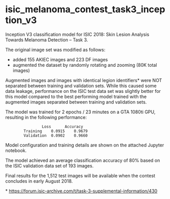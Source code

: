 # isic_melanoma_contest_task3_inception_v3

Inception V3 classification model for ISIC 2018: Skin Lesion Analysis Towards Melanoma Detection – Task 3.

The original image set was modified as follows:

- added 155 AKIEC images and 223 DF images
- augmented the dataset by randomly rotating and zooming (80K total images)

Augmented images and images with identical legion identifiers* were NOT separated between training and validation sets. While this caused some data leakage, performance on the ISIC test data set was slightly better for this model compared to the best performing model trained with the augmented images separated between training and validation sets.

The model was trained for 2 epochs / 23 minutes on a GTA 1080ti GPU, resulting in the following performance:

					Loss	  Accuracy
			Training	0.0915	  0.9679
			Validation	0.0902	  0.9660

Model configuration and training details are shown on the attached Jupyter notebook.

The model achieved an average classification accuracy of 80% based on the ISIC validation data set of 193 images.

Final results for the 1,512 test images will be available when the contest concludes in early August 2018.

\* https://forum.isic-archive.com/t/task-3-supplemental-information/430
